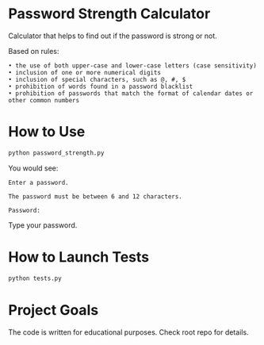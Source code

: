 # Password Strength Calculator

Calculator that helps to find out if the password is strong or not. 

Based on rules:
```
• the use of both upper-case and lower-case letters (case sensitivity)
• inclusion of one or more numerical digits
• inclusion of special characters, such as @, #, $
• prohibition of words found in a password blacklist
• prohibition of passwords that match the format of calendar dates or other common numbers
```

# How to Use
```bash
python password_strength.py
```

You would see:
```
Enter a password.

The password must be between 6 and 12 characters.

Password:
```

Type your password.

# How to Launch Tests

```bash
python tests.py
```

# Project Goals

The code is written for educational purposes. Check root repo for details.
